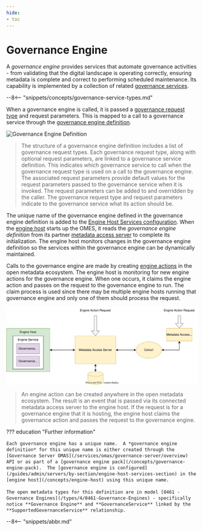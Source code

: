 ```yaml
---
hide:
- toc
---
```


<!-- SPDX-License-Identifier: CC-BY-4.0 -->
<!-- Copyright Contributors to the ODPi Egeria project. -->

# Governance Engine

A *governance engine* provides services that automate governance activities - from validating that the digital landscape is operating correctly, ensuring metadata is complete and correct to performing scheduled maintenance.  Its capability is implemented by a collection of related [governance services](/concepts/governance-service).

--8<-- "snippets/concepts/governance-service-types.md"

When a governance engine is called, it is passed a [governance request type](/concepts/governance-request-type) and request parameters.  This is mapped to a call to a governance service through the [governance engine definition](/concepts/governance-engine-definition).

![Governance Engine Definition](/guides/developer/open-metadata-archives/governance-engine-definition.svg)
> The structure of a governance engine definition includes a list of governance request types.  Each governance request type, along with optional request parameters, are linked to a governance service definition.  This indicates which governance service to call when the governance request type is used on a call to the governance engine.  The associated request parameters provide default values for the request parameters passed to the governance service when it is invoked.  The request parameters can be added to and overridden by the caller.  The governance request type and request parameters indicate to the governance service what its action should be.

The unique name of the governance engine defined in the governance engine definition is added to the [Engine Host Services configuration](/guides/admin/servers/by-section/engine-host-services-section).  When the [engine host](/concepts/engine-host) starts up the OMES, it reads the *governance engine definition* from its partner [metadata access server](/concepts/metadata-access-server) to complete its initialization.  The engine host monitors changes in the governance engine definition so the services within the governance engine can be dynamically maintained.

Calls to the governance engine are made by creating [engine actions](/concepts/engine-action) in the open metadata ecosystem.  The engine host is monitoring for new engine actions for the governance engine.  When one occurs, it claims the engine action and passes on the request to the governance engine to run.  The claim process is used since there may be multiple engine hosts running that governance engine and only one of them should process the request.

![Calling a governance engine](governance-engine-call.svg)
> An engine action can be created anywhere in the open metadata ecosystem.  The result is an event that is passed via its connected metadata access server to the engine host.  If the request is for a governance engine that it is hosting, the engine host claims the governance action and passes the request to the governance engine.

??? education "Further information"

    Each governance engine has a unique name.  A *governance engine definition* for this unique name is either created through the [Governance Server OMAS](/services/omas/governance-server/overview) API or as part of a [governance engine pack](/concepts/governance-engine-pack).  The [governance engine is configured](/guides/admin/servers/by-section/engine-host-services-section) in the [engine host](/concepts/engine-host) using this unique name.

    The open metadata types for this definition are in model [0461 - Governance Engines](/types/4/0461-Governance-Engines) - specifically notice **Governance Engine** and **GovernanceService** linked by the **SupportedGovernanceService** relationship.

--8<-- "snippets/abbr.md"